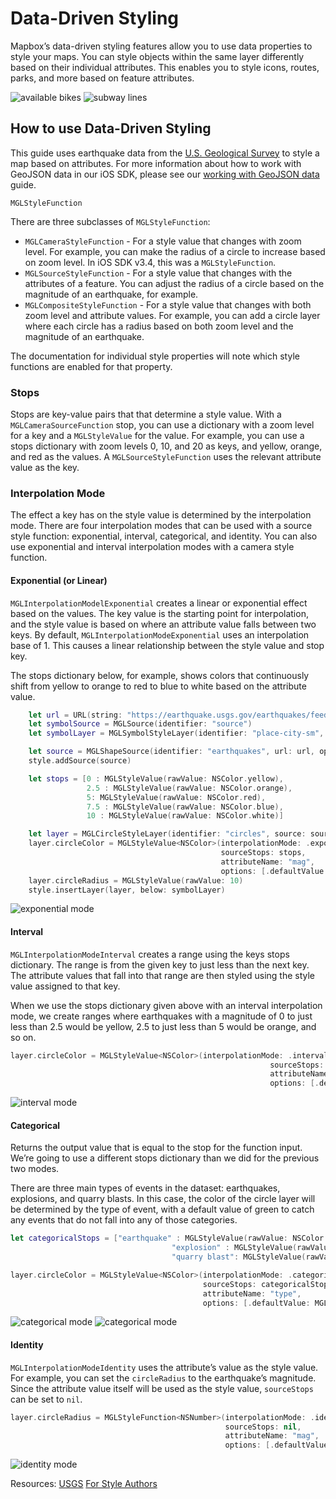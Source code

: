 <!---
To do - JK:
- [ ] Fill it out with more detailed explanations
- [ ] Add examples for camera or composite style functions
- [ ] Cluster earthquakes as an example for camera function?
- [ ] Clean up & optimize screenshots - replace with screenshots showing circles below symbol layer
- [ ] Link API docs
- [ ] Add cocoaprefix so this can be moved to darwin
---->

<!--
  This file is generated.
  Edit platform/darwin/scripts/generate-style-code.js, then run `make style-code`.
-->

# Data-Driven Styling

Mapbox’s data-driven styling features allow you to use data properties to style your maps. You can style objects within the same layer differently based on their individual attributes. This enables you to style icons, routes, parks, and more based on feature attributes.

![available bikes](img/data-driven-styling/citibikes.png) ![subway lines](img/data-driven-styling/polylineExample.png)

## How to use Data-Driven Styling
This guide uses earthquake data from the [U.S. Geological Survey](https://earthquake.usgs.gov/earthquakes/feed/v1.0/geojson.php) to style a map based on attributes. For more information about how to work with GeoJSON data in our iOS SDK, please see our [working with GeoJSON data](working-with-geojson-data.html) guide.

`MGLStyleFunction`

There are three subclasses of `MGLStyleFunction`:

* `MGLCameraStyleFunction` - For a style value that changes with zoom level. For example, you can make the radius of a circle to increase based on zoom level. In iOS SDK v3.4, this was a `MGLStyleFunction`.
* `MGLSourceStyleFunction` - For a style value that changes with the attributes of a feature. You can adjust the radius of a circle based on the magnitude of an earthquake, for example.
* `MGLCompositeStyleFunction` - For a style value that changes with both zoom level and attribute values. For example, you can add a circle layer where each circle has a radius based on both zoom level and the magnitude of an earthquake.

The documentation for individual style properties will note which style functions are enabled for that property.

### Stops

Stops are key-value pairs that that determine a style value. With a `MGLCameraSourceFunction` stop, you can use a dictionary with a zoom level for a key and a `MGLStyleValue` for the value. For example, you can use a stops dictionary with zoom levels 0, 10, and 20 as keys, and yellow, orange, and red as the values. A `MGLSourceStyleFunction` uses the relevant attribute value as the key.

### Interpolation Mode

The effect a key has on the style value is determined by the interpolation mode. There are four interpolation modes that can be used with a source style function: exponential, interval, categorical, and identity. You can also use exponential and interval interpolation modes with a camera style function.

#### Exponential (or Linear)

`MGLInterpolationModelExponential` creates a linear or exponential effect based on the values. The key value is the starting point for interpolation, and the style value is based on where an attribute value falls between two keys. By default, `MGLInterpolationModeExponential` uses an interpolation base of 1. This causes a linear relationship between the style value and stop key.

The stops dictionary below, for example, shows colors that continuously shift from yellow to orange to red to blue to white based on the attribute value.

``` swift
    let url = URL(string: "https://earthquake.usgs.gov/earthquakes/feed/v1.0/summary/all_week.geojson")
    let symbolSource = MGLSource(identifier: "source")
    let symbolLayer = MGLSymbolStyleLayer(identifier: "place-city-sm", source: symbolSource)

    let source = MGLShapeSource(identifier: "earthquakes", url: url, options: nil)
    style.addSource(source)

    let stops = [0 : MGLStyleValue(rawValue: NSColor.yellow),
                 2.5 : MGLStyleValue(rawValue: NSColor.orange),
                 5: MGLStyleValue(rawValue: NSColor.red),
                 7.5 : MGLStyleValue(rawValue: NSColor.blue),
                 10 : MGLStyleValue(rawValue: NSColor.white)]

    let layer = MGLCircleStyleLayer(identifier: "circles", source: source)
    layer.circleColor = MGLStyleValue<NSColor>(interpolationMode: .exponential,
                                               sourceStops: stops,
                                               attributeName: "mag",
                                               options: [.defaultValue: MGLStyleValue<NSColor>(rawValue: .green)])
    layer.circleRadius = MGLStyleValue(rawValue: 10)
    style.insertLayer(layer, below: symbolLayer)
```

![exponential mode](img/data-driven-styling/exponential.png)

#### Interval

`MGLInterpolationModeInterval` creates a range using the keys stops dictionary. The range is from the given key to just less than the next key. The attribute values that fall into that range are then styled using the style value assigned to that key.

When we use the stops dictionary given above with an interval interpolation mode, we create ranges where earthquakes with a magnitude of 0 to just less than 2.5 would be yellow, 2.5 to just less than 5 would be orange, and so on.

``` swift
layer.circleColor = MGLStyleValue<NSColor>(interpolationMode: .interval,
                                                          sourceStops: stops,
                                                          attributeName: "mag",
                                                          options: [.defaultValue: MGLStyleValue<NSColor>(rawValue: .green)])
```

![interval mode](img/data-driven-styling/interval.png)

#### Categorical

Returns the output value that is equal to the stop for the function input. We’re going to use a different stops dictionary than we did for the previous two modes.

There are three main types of events in the dataset: earthquakes, explosions, and quarry blasts. In this case, the color of the circle layer will be determined by the type of event, with a default value of green to catch any events that do not fall into any of those categories.

``` swift
let categoricalStops = ["earthquake" : MGLStyleValue(rawValue: NSColor.orange),
                                    "explosion" : MGLStyleValue(rawValue: NSColor.red),
                                    "quarry blast": MGLStyleValue(rawValue: NSColor.yellow)]

layer.circleColor = MGLStyleValue<NSColor>(interpolationMode: .categorical,
                                           sourceStops: categoricalStops,
                                           attributeName: "type",
                                           options: [.defaultValue: MGLStyleValue(rawValue: NSColor.blue)])

```

![categorical mode](img/data-driven-styling/categorical1.png) ![categorical mode](img/data-driven-styling/categorical2.png)

#### Identity

`MGLInterpolationModeIdentity` uses the attribute’s value as the style value. For example, you can set the `circleRadius` to the earthquake’s magnitude. Since the attribute value itself will be used as the style value, `sourceStops` can be set to `nil`.

``` swift
layer.circleRadius = MGLStyleFunction<NSNumber>(interpolationMode: .identity,
                                                sourceStops: nil,
                                                attributeName: "mag",
                                                options: [.defaultValue: MGLStyleValue<NSNumber>(rawValue: 0)])

```

![identity mode](img/data-driven-styling/identity.png)

Resources:
[USGS](https://earthquake.usgs.gov/earthquakes/feed/v1.0/geojson.php)
[For Style Authors](for-style-authors.html)
